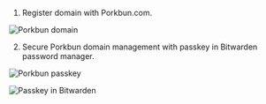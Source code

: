 1. Register domain with Porkbun.com.

<p>
<img src="/images/portfolio/port1.png" alt="Porkbun domain">
</p>

2. Secure Porkbun domain management with passkey in Bitwarden password manager.

![Porkbun passkey](/images/portfolio/port2.png)

![Passkey in Bitwarden](/images/portfolio/port3.png)
